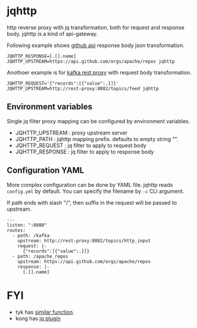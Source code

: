 # jqhttp
http reverse proxy with jq transformation, both for request and response body.
jqhttp is a kind of api-gateway.

Following example shows [github api](https://docs.github.com/en/rest) response body json transformation.

```
JQHTTP_RESPONSE=[.[].name] JQHTTP_UPSTREAM=https://api.github.com/orgs/apache/repos jqhttp
```

Anothoer example is for [kafka rest proxy](https://docs.confluent.io/3.0.0/kafka-rest/docs/index.html) with request body transformation.

```
JQHTTP_REQUEST='{"records":[{"value":.}]}' JQHTTP_UPSTREAM=http://rest-proxy:8082/topics/feed jqhttp
```


## Environment variables

Single jq filter proxy mapping can be configured by environment variables.

- JQHTTP_UPSTREAM : proxy upstream server
- JQHTTP_PATH : jqhttp mapping prefix. defaults to empty string "".
- JQHTTP_REQUEST : jq filter to apply to request body
- JQHTTP_RESPONSE : jq filter to apply to response body

## Configuration YAML

More complex configuration can be done by YAML file.
jqhttp reads `config.yml` by default.
You can specify the filename by `-c` CLI argument.

If path ends with slash "/", then suffix in the request will be passed to upstream.

```
---
listen: ":8080"
routes:
  - path: /kafka
    upstream: http://rest-proxy:8082/topics/http_input
    request: |-
      {"records":[{"value":.}]}
  - path: /apache_repos
    upstream: https://api.github.com/orgs/apache/repos
    response: |-
      [.[].name]
```

# FYI
- tyk has [similar function](https://tyk.io/docs/advanced-configuration/transform-traffic/jq-transformations/).
- kong has [jq plugin](https://docs.konghq.com/hub/kong-inc/jq/)
